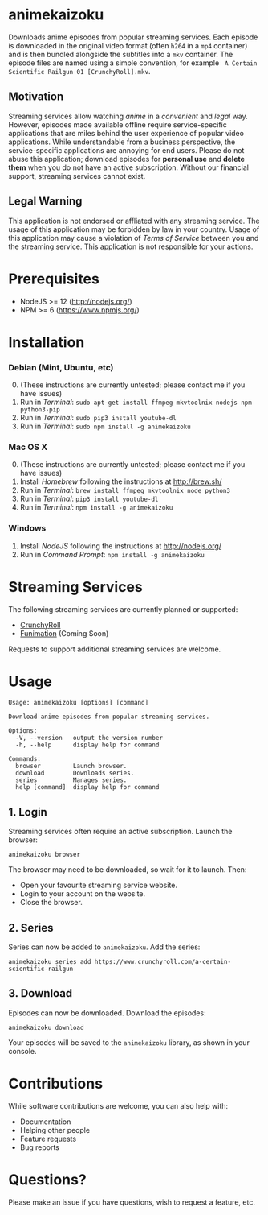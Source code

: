 # animekaizoku

Downloads anime episodes from popular streaming services. Each episode is downloaded in the original video format (often `h264` in a `mp4` container) and is then bundled alongside the subtitles into a `mkv` container. The episode files are named using a simple convention, for example `
A Certain Scientific Railgun 01 [CrunchyRoll].mkv`.

## Motivation

Streaming services allow watching *anime* in a *convenient* and *legal* way. However, episodes made available offline require service-specific applications that are miles behind the user experience of popular video applications. While understandable from a business perspective, the service-specific applications are annoying for end users. Please do not abuse this application; download episodes for **personal use** and **delete them** when you do not have an active subscription. Without our financial support, streaming services cannot exist.

## Legal Warning

This application is not endorsed or affliated with any streaming service. The usage of this application may be forbidden by law in your country. Usage of this application may cause a violation of *Terms of Service* between you and the streaming service. This application is not responsible for your actions.

# Prerequisites

* NodeJS >= 12 (http://nodejs.org/)
* NPM >= 6 (https://www.npmjs.org/)

# Installation

### Debian (Mint, Ubuntu, etc)

0. (These instructions are currently untested; please contact me if you have issues)
1. Run in *Terminal*: `sudo apt-get install ffmpeg mkvtoolnix nodejs npm python3-pip`
2. Run in *Terminal*: `sudo pip3 install youtube-dl`
3. Run in *Terminal*: `sudo npm install -g animekaizoku`

### Mac OS X

0. (These instructions are currently untested; please contact me if you have issues)
1. Install *Homebrew* following the instructions at http://brew.sh/
2. Run in *Terminal*: `brew install ffmpeg mkvtoolnix node python3`
2. Run in *Terminal*: `pip3 install youtube-dl`
4. Run in *Terminal*: `npm install -g animekaizoku`

### Windows

1. Install *NodeJS* following the instructions at http://nodejs.org/
3. Run in *Command Prompt*: `npm install -g animekaizoku`

# Streaming Services

The following streaming services are currently planned or supported:

* [CrunchyRoll](https://www.crunchyroll.com/)
* [Funimation](https://www.funimation.com/) (Coming Soon)

Requests to support additional streaming services are welcome.

# Usage

```
Usage: animekaizoku [options] [command]

Download anime episodes from popular streaming services.

Options:
  -V, --version   output the version number
  -h, --help      display help for command

Commands:
  browser         Launch browser.
  download        Downloads series.
  series          Manages series.
  help [command]  display help for command
```

## 1. Login

Streaming services often require an active subscription. Launch the browser:

    animekaizoku browser

The browser may need to be downloaded, so wait for it to launch. Then:

* Open your favourite streaming service website.
* Login to your account on the website.
* Close the browser.

## 2. Series

Series can now be added to `animekaizoku`. Add the series:

    animekaizoku series add https://www.crunchyroll.com/a-certain-scientific-railgun

## 3. Download

Episodes can now be downloaded. Download the episodes:

    animekaizoku download

Your episodes will be saved to the `animekaizoku` library, as shown in your console.

# Contributions

While software contributions are welcome, you can also help with:

* Documentation
* Helping other people
* Feature requests
* Bug reports

# Questions?

Please make an issue if you have questions, wish to request a feature, etc.
